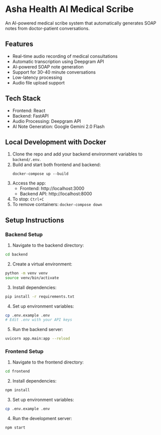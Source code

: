 # Asha Health AI Medical Scribe

An AI-powered medical scribe system that automatically generates SOAP notes from doctor-patient conversations.

## Features

- Real-time audio recording of medical consultations
- Automatic transcription using Deepgram API
- AI-powered SOAP note generation
- Support for 30-40 minute conversations
- Low-latency processing
- Audio file upload support

## Tech Stack

- Frontend: React
- Backend: FastAPI
- Audio Processing: Deepgram API
- AI Note Generation: Google Gemini 2.0 Flash

## Local Development with Docker

1. Clone the repo and add your backend environment variables to `backend/.env`.
2. Build and start both frontend and backend:
   ```
   docker-compose up --build
   ```
3. Access the app:
   - Frontend: http://localhost:3000
   - Backend API: http://localhost:8000
4. To stop: `Ctrl+C`
5. To remove containers: `docker-compose down`


## Setup Instructions

### Backend Setup

1. Navigate to the backend directory:
```bash
cd backend
```

2. Create a virtual environment:
```bash
python -m venv venv
source venv/bin/activate 
```

3. Install dependencies:
```bash
pip install -r requirements.txt
```

4. Set up environment variables:
```bash
cp .env.example .env
# Edit .env with your API keys
```

5. Run the backend server:
```bash
uvicorn app.main:app --reload
```

### Frontend Setup

1. Navigate to the frontend directory:
```bash
cd frontend
```

2. Install dependencies:
```bash
npm install
```

3. Set up environment variables:
```bash
cp .env.example .env
```

4. Run the development server:
```bash
npm start
```

